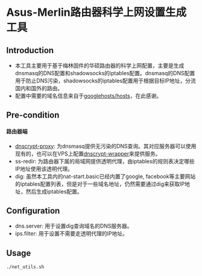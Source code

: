 # Asus-Merlin路由器科学上网设置生成工具

## Introduction
- 本工具主要用于基于梅林固件的华硕路由器的科学上网配置，主要是生成dnsmasq的DNS配置和shadowsocks的iptables配置。dnsmasq的DNS配置用于防止DNS污染，shadowsocks的iptables配置用于根据目标IP地址，分流国内和国外的路由。
- 配置中需要的域名信息来自于[googlehosts/hosts](https://github.com/googlehosts/hosts)，在此感谢。

## Pre-condition
#### 路由器端
- [dnscrypt-proxy](https://github.com/jedisct1/dnscrypt-proxy): 为dnsmasq提供无污染的DNS查询。其对应服务器可以使用现有的，也可以在VPS上配置[dnscrypt-wrapper](https://github.com/cofyc/dnscrypt-wrapper)来提供服务。
- ss-redir: 为路由器下属的局域网提供透明代理，由iptables的规则表决定哪些IP地址使用该透明代理。
- dig: 虽然本工具内的nat-start.basic已经内置了google, facebook等主要网站的iptables配置列表，但是对于一些域名地址，仍然需要通过dig来获取IP地址，然后生成iptables配置。

## Configuration
- dns.server: 用于设置dig查询域名的DNS服务器。
- ips.filter: 用于设置不需要走透明代理的IP地址。

## Usage
`./net_utils.sh`

